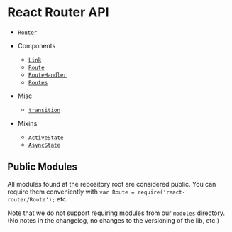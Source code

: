 React Router API 
================

- [`Router`](/docs/api/Router.md)

- Components
  - [`Link`](/docs/api/components/Link.md)
  - [`Route`](/docs/api/components/Route.md)
  - [`RouteHandler`](/docs/api/components/RouteHandler.md)
  - [`Routes`](/docs/api/components/Routes.md)

- Misc 
  - [`transition`](/docs/api/misc/transition.md)

- Mixins
  - [`ActiveState`](/docs/api/mixins/ActiveState.md)
  - [`AsyncState`](/docs/api/mixins/AsyncState.md)


Public Modules
--------------

All modules found at the repository root are considered public. You can
require them conveniently with `var Route = require('react-router/Route');` etc.

Note that we do not support requiring modules from our `modules`
directory. (No notes in the changelog, no changes to the versioning of
the lib, etc.)

